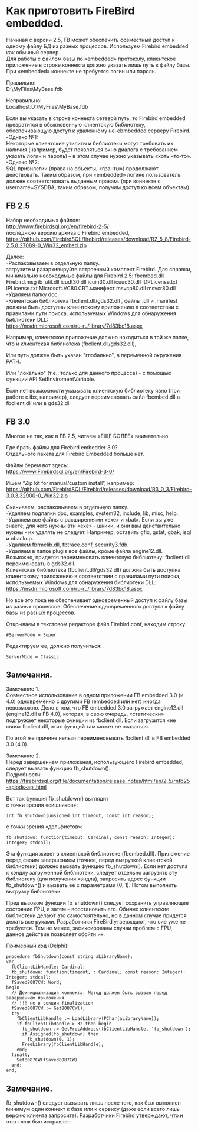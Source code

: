 # Как приготовить FireBird embedded. 

Начиная с версии 2.5, FB может обеспечить совместный доступ к одному файлу БД из разных процессов.
Используем Firebird embedded как обычный сервер.   
Для работы с файлом базы по «embedded» протоколу, клиентское приложение в строке коннекта должно указать лишь путь к файлу базы. При «embedded» коннекте не требуется логин или пароль.   

Правильно:   
D:\MyFiles\MyBase.fdb    

Неправильно:   
Localhost:D:\MyFiles\MyBase.fdb   

Если вы указать в строке коннекта сетевой путь, то Firebird embedded превратится в обыкновенную клиентскую библиотеку, обеспечивающую доступ к удаленному не-ebmbedded серверу Firebird.    
-Однако  №1:     
Некоторые клиентские утилиты и библиотеки могут требовать их наличия (например, будет появляться окно диалога с требованием указать логин и пароль) – в этом случае нужно указывать «хоть что-то».    
-Однако  №2:     
SQL привилегии (права на объекты, «гранты») продолжают действовать. Таким образом, при «embedded» логине пользователь должен соответствовать выданным правам. (при коннекте с username=SYSDBA, таким образом, получим доступ ко всем объектам).

## FB 2.5
Набор необходимых файлов:    
http://www.firebirdsql.org/en/firebird-2-5/     
последнюю версию архива с Firebird embedded,    
https://github.com/FirebirdSQL/firebird/releases/download/R2_5_8/Firebird-2.5.8.27089-0_Win32_embed.zip

Далее:    
-Распаковываем в отдельную папку.  
загрузите и разархивируйте встроенный комплект Firebird. 
Для справки, минимально необходимые файлы для Firebird 2.5:
fbembed.dll
Firebird.msg
ib_util.dll
icudt30.dll
icuin30.dll
icuuc30.dll
IDPLicense.txt
IPLicense.txt
Microsoft.VC80.CRT.манифест
msvcp80.dll
msvcr80.dll
-Удаляем папку doc.   
-Клиентская библиотека 
fbclient.dll/gds32.dll , файлы .dll и .manifest должны быть доступны клиентскому приложению в соответствии с правилами пути поиска, используемых Windows для обнаружения библиотеки DLL:     
https://msdn.microsoft.com/ru-ru/library/7d83bc18.aspx

Например, клиентское приложение должно находиться в той же папке, что и клиентская библиотека (fbclient.dll/gds32.dll),  

Или путь должен быть указан "глобально", в переменной окружения PATH.   

Или "локально" (т.е., только для данного процесса) - с помощью функции API SetEnviromentVariable. 

Если нет возможности указывать клиентскую библиотеку явно (при работе с ibx, например), следует переименовать файл fbembed.dll в fbclient.dll или в gds32.dll

## FB 3.0
Многое не так, как в FB 2.5, читаем «ЕЩЕ БОЛЕЕ» внимательно.

Где брать файлы для Firebird embedder 3.0?   
Отдельного пакета для Firebird Embedded больше нет.

Файлы берем вот здесь:   
 https://www.Firebirdsql.org/en/Firebird-3-0/    

Ищем “Zip kit for manual/custom install”, например: https://github.com/FirebirdSQL/Firebird/releases/download/R3_0_3/Firebird-3.0.3.32900-0_Win32.zip

Скачиваем, распаковываем в отдельную папку.   
-Удаляем подпапки doc, examples, system32, include, lib, misc, help.   
-Удаляем все файлы с расширениями «exe» и «bat». Если вы уже знаете, для чего нужны эти «exe» - шники, и они вам действительно нужны - их удалять не следует. Например, оставить gfix, gstat, gbak, isql и nbackup.    
-Удаляем fbrmclib.dll, fbtrace.conf, security3.fdb.   
-Удаляем в папке plugis все файлы, кроме файла engine12.dll.   
Возможно, придется переименовать клиентскую библиотеку: fbclient.dll переименовать в gds32.dll.    
Клиентская библиотека (fbclient.dll/gds32.dll) должна быть доступна клиентскому приложению в соответствии с правилами пути поиска, используемых Windows для обнаружения библиотеки DLL: https://msdn.microsoft.com/ru-ru/library/7d83bc18.aspx

Но все это пока не обеспечивает одновременный доступ к файлу базы из разных процессов.
Обеспечение одновременного доступа к файлу базы из разных процессов.

Открываем в текстовом редакторе файл Firebird.conf, находим строку:
```
#ServerMode = Super   
```
Редактируем ее, должно получиться:   
```
ServerMode = Classic
```
## Замечания.
Замечание 1.  
Совместное использование в одном приложении FB embedded 3.0 (и 4.0) одновременно с другими FB (embedded или нет) иногда невозможно. Дело в том, что FB embedded 3.0 загружает engine12.dll (engine12.dll в FB 4.0), которая, в свою очередь, «статически» подгружает некоторые функции из fbclient.dll. Если загрузится «не своя» fbclient.dll, этих функций там может не оказаться.

По этой же причине нельзя переименовывать fbclient.dll в FB embedded 3.0 (4.0).

Замечание 2.   
Перед завершением приложения, использующего Firebird embedded, следует вызвать функцию fb_shutdown().    
Подробности:   
https://firebirdsql.org/file/documentation/release_notes/html/en/2_5/rnfb25-apiods-api.html

Вот так функция fb_shutdown() выглядит    
с точки зрения «сишников»:
```
int fb_shutdown(unsigned int timeout, const int reason);
```
с точки зрения «дельфистов»:   
  ```
  fb_shutdown: function(timeout: Cardinal; const reason: Integer): Integer; stdcall;
  ```

Эта функция живет в клиентской библиотеке (fbembed.dll). Приложение перед своим завершением (точнее, перед выгрузкой клиентской библиотеки) должно вызвать функцию fb_shutdown(). Если нет доступа к хэндлу загруженной библиотеки, следует отдельно загрузить эту библиотеку (для получения хэндла), запросить адрес функции fb_shutdown() и вызвать ее с параметрами (0, 1). Потом выполнить выгрузку библиотеки.

Пред вызовом функции fb_shutdown() следует сохранить управляющее состояние FPU, а затем – восстановить его. Обычно клиентские библиотеки делают это самостоятельно, но в данном случае придется делать все руками. Разработчики FireBird утверждают, что сие уже не требуется. Тем не менее, зафиксированы случаи проблем с FPU, данное действие позволяет обойти их.

Примерный код (Delphi):
```
procedure fbShutdown(const string aLibraryName);
var
  fbClientLibHandle: Cardinal;
  fb_shutdown: function(timeout, : Cardinal; const reason: Integer): Integer; stdcall;
  fSaved8087CW: Word;
begin
  // Деинициализация коннекта. Метод должен быть вызван перед завершением приложения
  // !!! не в секции finalization
  fSaved8087CW := Get8087CW();
  try
    fbClientLibHandle := LoadLibrary(PChar(aLibraryName));
    if fbClientLibHandle > 32 then begin
      fb_shutdown := GetProcAddress(fbClientLibHandle, 'fb_shutdown');
      if Assigned(fb_shutdown) then
        fb_shutdown(0, 1);
      FreeLibrary(fbClientLibHandle);
    end;
  finally
    Set8087CW(fSaved8087CW)
  end;
end;
```
## Замечание. 
fb_shutdown() следует вызывать лишь после того, как был выполнен минимум один коннект к базе или к сервису (даже если всего лишь версию клиента запросите). Разработчики Firebird утверждают, что и этот глюк был исправлен.